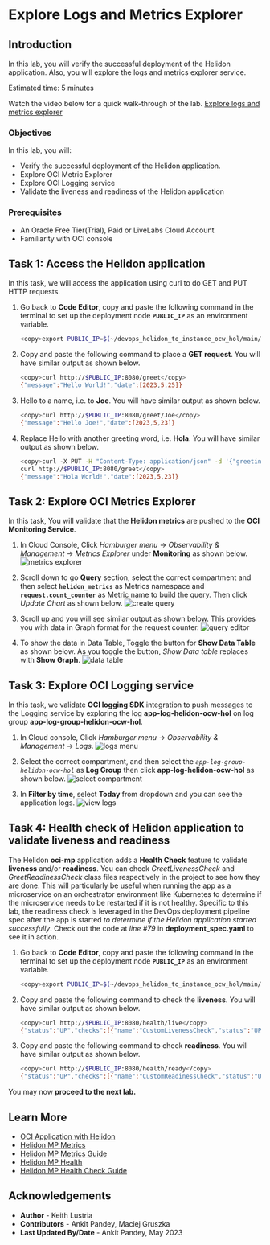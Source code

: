 # Explore Logs and Metrics Explorer

## Introduction

In this lab, you will verify the successful deployment of the Helidon application. Also, you will explore the logs and metrics explorer service.

Estimated time: 5 minutes

Watch the video below for a quick walk-through of the lab.
[Explore logs and metrics explorer](videohub:1_7a0qaaif)

### Objectives

In this lab, you will:

* Verify the successful deployment of the Helidon application.
* Explore OCI Metric Explorer
* Explore OCI Logging service
* Validate the liveness and readiness of the Helidon application

### Prerequisites

* An Oracle Free Tier(Trial), Paid or LiveLabs Cloud Account
* Familiarity with OCI console

## Task 1: Access the Helidon application

In this task, we will access the application using curl to do GET and PUT HTTP requests.

1. Go back to **Code Editor**, copy and paste the following command in the terminal to set up the deployment node **`PUBLIC_IP`** as an environment variable.
    ```bash
    <copy>export PUBLIC_IP=$(~/devops_helidon_to_instance_ocw_hol/main/get.sh public_ip)</copy>
    ```

2. Copy and paste the following command to place a **GET request**. You will have similar output as shown below.
    ```bash
    <copy>curl http://$PUBLIC_IP:8080/greet</copy>
    {"message":"Hello World!","date":[2023,5,25]}
    ```

3. Hello to a name, i.e. to **Joe**. You will have similar output as shown below.
    ```bash
    <copy>curl http://$PUBLIC_IP:8080/greet/Joe</copy>
    {"message":"Hello Joe!","date":[2023,5,23]}
    ```

4. Replace Hello with another greeting word, i.e. **Hola**. You will have similar output as shown below.
    ```bash
    <copy>curl -X PUT -H "Content-Type: application/json" -d '{"greeting" : "Hola"}' http://$PUBLIC_IP:8080/greet/greeting 
    curl http://$PUBLIC_IP:8080/greet</copy>
    {"message":"Hola World!","date":[2023,5,23]}
    ```

## Task 2: Explore OCI Metrics Explorer

In this task, You will validate that the **Helidon metrics** are pushed to the **OCI Monitoring Service**.

1. In Cloud Console, Click *Hamburger menu* -> *Observability & Management* -> *Metrics Explorer* under **Monitoring** as shown below.
    ![metrics explorer](images/metrics-explorer.png)

2. Scroll down to go **Query** section, select the correct compartment and then select **`helidon_metrics`** as Metrics namespace and **`request.count_counter`** as Metric name to build the query. Then click *Update Chart* as shown below.
    ![create query](images/create-query.png)

3. Scroll up and you will see similar output as shown below. This provides you with data in Graph format for the request counter. 
    ![query editor](images/query-editor.png)

4. To show the data in Data Table, Toggle the button for **Show Data Table** as shown below. As you toggle the button, *Show Data table* replaces with **Show Graph**. 
    ![data table](images/data-table.png)

## Task 3: Explore OCI Logging service

In this task, we validate **OCI logging SDK** integration to push messages to the Logging service by exploring the log **app-log-helidon-ocw-hol** on log group **app-log-group-helidon-ocw-hol**.

1. In Cloud console, Click *Hamburger menu* -> *Observability & Management* -> *Logs*. 
    ![logs menu](images/logs-menu.png)

2. Select the correct compartment, and then select the *`app-log-group-helidon-ocw-hol`* as **Log Group** then click **app-log-helidon-ocw-hol** as shown below.
    ![select compartment](images/select-compartment.png)

3. In **Filter by time**, select **Today** from dropdown and you can see the application logs. 
    ![view logs](images/view-logs.png)

## Task 4: Health check of Helidon application to validate liveness and readiness

The Helidon **oci-mp** application adds a **Health Check** feature to validate **liveness** and/or **readiness**. You can check *GreetLivenessCheck* and *GreetReadinessCheck* class files respectively in the project to see how they are done. This will particularly be useful when running the app as a microservice on an orchestrator environment like Kubernetes to determine if the microservice needs to be restarted if it is not healthy. Specific to this lab, the readiness check is leveraged in the DevOps deployment pipeline spec after the app is started *to determine if the Helidon application started successfully*. Check out the code at *line #79* in **deployment_spec.yaml** to see it in action.

1. Go back to **Code Editor**, copy and paste the following command in the terminal to set up the deployment node **`PUBLIC_IP`** as an environment variable.
    ```bash
    <copy>export PUBLIC_IP=$(~/devops_helidon_to_instance_ocw_hol/main/get.sh public_ip)</copy>
    ```

2. Copy and paste the following command to check the **liveness**. You will have similar output as shown below.
    ```bash
    <copy>curl http://$PUBLIC_IP:8080/health/live</copy>
    {"status":"UP","checks":[{"name":"CustomLivenessCheck","status":"UP","data":{"time":1684391639448}}]}
    ```

3. Copy and paste the following command to check **readiness**. You will have similar output as shown below.
    ```bash
    <copy>curl http://$PUBLIC_IP:8080/health/ready</copy>
    {"status":"UP","checks":[{"name":"CustomReadinessCheck","status":"UP","data":{"time":1684391438298}}]}
    ```


You may now **proceed to the next lab.**

## Learn More

* [OCI Application with Helidon](https://medium.com/helidon/oci-application-with-helidon-caa78cacaee5)
* [Helidon MP Metrics](https://helidon.io/docs/v3/#/mp/metrics/metrics)
* [Helidon MP Metrics Guide ](https://helidon.io/docs/v3/#/mp/guides/metrics)
* [Helidon MP Health](https://helidon.io/docs/v3/#/mp/health)
* [Helidon MP Health Check Guide](https://helidon.io/docs/v3/#/mp/guides/health)

## Acknowledgements

* **Author** -  Keith Lustria
* **Contributors** - Ankit Pandey, Maciej Gruszka
* **Last Updated By/Date** - Ankit Pandey, May 2023
